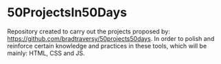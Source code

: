 # 50ProjectsIn50Days
Repository created to carry out the projects proposed by: https://github.com/bradtraversy/50projects50days.
In order to polish and reinforce certain knowledge and practices in these tools, which will be mainly: HTML, CSS and JS.
